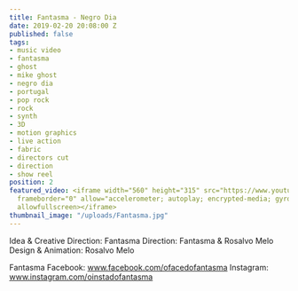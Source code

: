 ```yaml
---
title: Fantasma - Negro Dia
date: 2019-02-20 20:08:00 Z
published: false
tags:
- music video
- fantasma
- ghost
- mike ghost
- negro dia
- portugal
- pop rock
- rock
- synth
- 3D
- motion graphics
- live action
- fabric
- directors cut
- direction
- show reel
position: 2
featured_video: <iframe width="560" height="315" src="https://www.youtube.com/embed/SnxZYJ4sd3g?controls=0"
  frameborder="0" allow="accelerometer; autoplay; encrypted-media; gyroscope; picture-in-picture"
  allowfullscreen></iframe>
thumbnail_image: "/uploads/Fantasma.jpg"
---
```


Idea & Creative Direction: Fantasma
Direction: Fantasma & Rosalvo Melo
Design & Animation: Rosalvo Melo



Fantasma
Facebook: www.facebook.com/ofacedofantasma
Instagram: www.instagram.com/oinstadofantasma